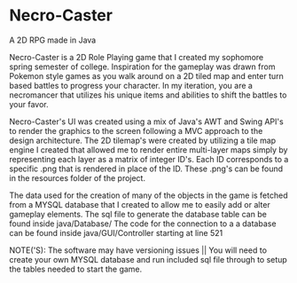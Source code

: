# Necro-Caster
A 2D RPG made in Java

Necro-Caster is a 2D Role Playing game that I created my sophomore spring semester of college. Inspiration for the gameplay was drawn from
Pokemon style games as you walk around on a 2D tiled map and enter turn based battles to progress your character. In my iteration, you are a 
necromancer that utilizes his unique items and abilities to shift the battles to your favor. 

Necro-Caster's UI was created using a mix of Java's AWT and Swing API's to render the graphics to the screen following a MVC approach
to the design architecture.
The 2D tilemap's were created by utilizing a tile map engine I created that allowed me to render entire multi-layer maps simply
by representing each layer as a matrix of integer ID's. Each ID corresponds to a specific .png that is rendered in place of the ID.
These .png's can be found in the resources folder of the project.

The data used for the creation of many of the objects in the game is fetched from a MYSQL database that I created to allow me to easily add or alter gameplay elements.
The sql file to generate the database table can be found inside java/Database/
The code for the connection to a a database can be found inside java/GUI/Controller starting at line 521

NOTE('S): The software may have versioning issues || You will need to create your own MYSQL database and run included sql file through to setup the tables needed to start the game.
